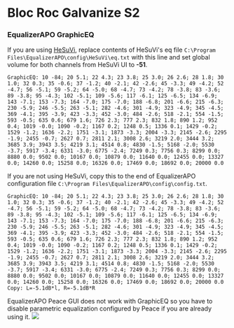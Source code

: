 # Bloc Roc Galvanize S2
### EqualizerAPO GraphicEQ
If you are using [HeSuVi](https://sourceforge.net/projects/hesuvi/), replace contents of HeSuVi's eq file `C:\Program Files\EqualizerAPO\config\HeSuVi\eq.txt` with this line and set global volume for both channels from HeSuVi UI to **-51**.
```
GraphicEQ: 10 -84; 20 5.1; 22 4.3; 23 3.8; 25 3.0; 26 2.6; 28 1.8; 30 1.0; 32 0.3; 35 -0.6; 37 -1.2; 40 -2.1; 42 -2.6; 45 -3.3; 49 -4.2; 52 -4.7; 56 -5.1; 59 -5.2; 64 -5.0; 68 -4.7; 73 -4.2; 78 -3.8; 83 -3.6; 89 -3.8; 95 -4.3; 102 -5.1; 109 -5.6; 117 -6.1; 125 -6.5; 134 -6.9; 143 -7.1; 153 -7.3; 164 -7.0; 175 -7.0; 188 -6.8; 201 -6.6; 215 -6.3; 230 -5.9; 246 -5.5; 263 -5.1; 282 -4.6; 301 -4.9; 323 -4.9; 345 -4.5; 369 -4.1; 395 -3.9; 423 -3.3; 452 -3.0; 484 -2.6; 518 -2.1; 554 -1.5; 593 -0.5; 635 0.6; 679 1.6; 726 2.3; 777 2.3; 832 1.8; 890 1.2; 952 0.4; 1019 -0.0; 1090 -0.2; 1167 0.2; 1248 0.5; 1336 0.1; 1429 -0.2; 1529 -1.2; 1636 -2.2; 1751 -3.1; 1873 -3.3; 2004 -3.3; 2145 -2.6; 2295 -1.9; 2455 -0.7; 2627 0.7; 2811 2.1; 3008 2.6; 3219 2.0; 3444 3.2; 3685 3.9; 3943 3.5; 4219 3.1; 4514 0.8; 4830 -1.5; 5168 -2.0; 5530 -3.7; 5917 -3.4; 6331 -3.0; 6775 -2.4; 7249 0.3; 7756 0.3; 8299 0.0; 8880 0.0; 9502 0.0; 10167 0.0; 10879 0.0; 11640 0.0; 12455 0.0; 13327 0.0; 14260 0.0; 15258 0.0; 16326 0.0; 17469 0.0; 18692 0.0; 20000 0.0
```
If you are not using HeSuVi, copy this to the end of EqualizerAPO configuration file `C:\Program Files\EqualizerAPO\config\config.txt`.
```
GraphicEQ: 10 -84; 20 5.1; 22 4.3; 23 3.8; 25 3.0; 26 2.6; 28 1.8; 30 1.0; 32 0.3; 35 -0.6; 37 -1.2; 40 -2.1; 42 -2.6; 45 -3.3; 49 -4.2; 52 -4.7; 56 -5.1; 59 -5.2; 64 -5.0; 68 -4.7; 73 -4.2; 78 -3.8; 83 -3.6; 89 -3.8; 95 -4.3; 102 -5.1; 109 -5.6; 117 -6.1; 125 -6.5; 134 -6.9; 143 -7.1; 153 -7.3; 164 -7.0; 175 -7.0; 188 -6.8; 201 -6.6; 215 -6.3; 230 -5.9; 246 -5.5; 263 -5.1; 282 -4.6; 301 -4.9; 323 -4.9; 345 -4.5; 369 -4.1; 395 -3.9; 423 -3.3; 452 -3.0; 484 -2.6; 518 -2.1; 554 -1.5; 593 -0.5; 635 0.6; 679 1.6; 726 2.3; 777 2.3; 832 1.8; 890 1.2; 952 0.4; 1019 -0.0; 1090 -0.2; 1167 0.2; 1248 0.5; 1336 0.1; 1429 -0.2; 1529 -1.2; 1636 -2.2; 1751 -3.1; 1873 -3.3; 2004 -3.3; 2145 -2.6; 2295 -1.9; 2455 -0.7; 2627 0.7; 2811 2.1; 3008 2.6; 3219 2.0; 3444 3.2; 3685 3.9; 3943 3.5; 4219 3.1; 4514 0.8; 4830 -1.5; 5168 -2.0; 5530 -3.7; 5917 -3.4; 6331 -3.0; 6775 -2.4; 7249 0.3; 7756 0.3; 8299 0.0; 8880 0.0; 9502 0.0; 10167 0.0; 10879 0.0; 11640 0.0; 12455 0.0; 13327 0.0; 14260 0.0; 15258 0.0; 16326 0.0; 17469 0.0; 18692 0.0; 20000 0.0
Copy: L=-5.1dB*l, R=-5.1dB*R
```
EqualizerAPO Peace GUI does not work with GraphicEQ so you have to disable parametric equalization configured by Peace if you are already using it.
![](https://raw.githubusercontent.com/jaakkopasanen/AutoEq/master/results/Sonoma%20Model%20One/innerfidelity/onear/Bloc%20Roc%20Galvanize%20S2/Bloc%20Roc%20Galvanize%20S2.png)

